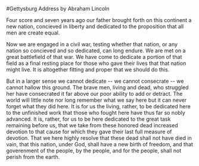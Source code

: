 #Gettysburg Address by Abraham Lincoln

Four score and seven years ago our father brought forth on this continent a new nation, concieved in liberty and dedicated to the proposition that all men are create equal.

Now we are engaged in a civil war, testing whether that nation, or any nation so concieved and so dedicated, can long endure. 
We are met on a great battlefield of that war.
We have come to dedicate a portion of that field as a final resting place for those who gave their lives that that nation might live.
It is altogether fitting and proper that we should do this.

But in a larger sense we cannot dedicate -- we cannot consecrate -- we cannot hallow this ground.
The brave men, living and dead, who struggled her have consecrated it far above our poor ability to add or detract.
The world will little note nor long remember what we say here but it can never forget what they did here.
It is for us the living, rather, to be dedicated here to the unfinished work that those who fought here have thus far so nobly advanced.
It is, rather, for us to be here dedicated to the great task remaining before us, that we take from these honored dead increased devotion to that cause for which they gave their last full measure of devotion.
That we here highly resolve that these dead shall not have died in vain,
that this nation, under God, shall have a new birth of freedom,
and that goverenment of the people, by the people, and for the people, shall not perish from the earth.
